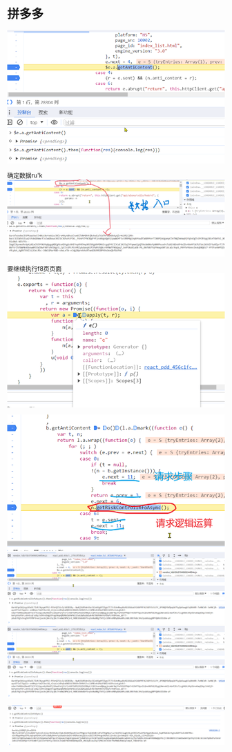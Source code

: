 
# 拼多多

![输入图片说明](/imgs/2023-12-27/vO4e28LkpSqG9PXG.png)

确定数据ru'k
![输入图片说明](/imgs/2023-12-27/xSnVc3GI2KEUqS73.png)

要继续执行f8页页面
![输入图片说明](/imgs/2023-12-27/GO6OiZugYchvr4L7.png)



![输入图片说明](/imgs/2023-12-27/CFF2PgSgb8jRiG93.png)
![输入图片说明](/imgs/2023-12-27/NWbSC9d4VrUmUL9M.png)
![输入图片说明](/imgs/2023-12-27/cpN95pxjMirGzfSm.png)

![输入图片说明](/imgs/2023-12-27/z4lanzasn0cV1wwy.png)
<!--stackedit_data:
eyJkaXNjdXNzaW9ucyI6eyJCRkFSOTVyMHBvaVV3bnRRIjp7In
N0YXJ0IjoxNzksImVuZCI6MTc5LCJ0ZXh0Ijoic3dpdGNoIn19
LCJjb21tZW50cyI6eyJLQ3N3YmxvM0kxcVVVbDZGIjp7ImRpc2
N1c3Npb25JZCI6IkJGQVI5NXIwcG9pVXdudFEiLCJzdWIiOiJn
aDoxMTI1MzExOTgiLCJ0ZXh0Ijoic3dpdGNo55So5rOVIiwiY3
JlYXRlZCI6MTcwMzY1MzIyNjQwNX19LCJoaXN0b3J5IjpbMTg4
MTQ4ODk1Niw2ODQyOTk0MTAsLTEyMTE2NzU3MjQsLTY1MTU0Nz
M4OSwtNjgzODY4NzE4LDgwOTU5NTA1MCwtMTIzOTU4MTI1MSwt
MjE0NTM3OTg0NiwyMTMyODQxMjk1LDE5OTMxMTU2NTYsODA0Nz
kxNTAsLTc4NDU0OTU4MCw4MTg1MjU4NDAsODQ5OTUyMl19
-->